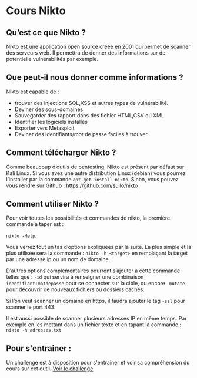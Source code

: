 # Cours Nikto

## Qu’est ce que Nikto ?
Nikto est une application open source créée en 2001 qui permet de scanner des serveurs web. Il permettra de donner des informations sur de potentielle vulnérabilités par exemple.

## Que peut-il nous donner comme informations ?
Nikto est capable de :
* trouver des injections SQL,XSS et autres types de vulnérabilité. 
* Deviner des sous-domaines
* Sauvegarder des rapport dans des fichier HTML,CSV ou XML
* Identifier les logiciels installés
* Exporter vers Metasploit
* Deviner des identifiants/mot de passe faciles à trouver

## Comment télécharger Nikto ?
Comme beaucoup d’outils de pentesting, Nikto est présent par défaut sur Kali Linux.
Si vous avez une autre distribution Linux (debian) vous pourrez l’installer par la commande ```apt-get install nikto```. Sinon, vous pouvez vous rendre sur Github : https://github.com/sullo/nikto

## Comment utiliser Nikto ?
Pour voir toutes les possibilités et commandes de nikto, la première commande à taper est :

```nikto -Help```.

Vous verrez tout un tas d’options expliquées par la suite. La plus simple et la plus utilisée sera la commande : 
```nikto -h <target>``` en remplaçant la target par une adresse ip ou un nom de domaine.

D’autres options complémentaires pourront s’ajouter à cette commande telles que : ```-id``` qui servira à renseigner une combinaison ```identifiant:motdepasse``` pour se connecter sur la cible, ou encore ```-mutate``` pour découvrir de nouveaux fichiers ou dossiers cachés.

Si l’on veut scanner un domaine en https, il faudra ajouter le tag ```-ssl``` pour scanner le port 443.

Il est aussi possible de scanner plusieurs adresses IP en même temps. Par exemple en les mettant dans un fichier texte et en tapant la commande : ```nikto -h adresses.txt```

## Pour s'entrainer :
Un challenge est à disposition pour s'entrainer et voir sa compréhension du cours sur cet outil.
[Voir le challenge](./challenge-nikto.md)